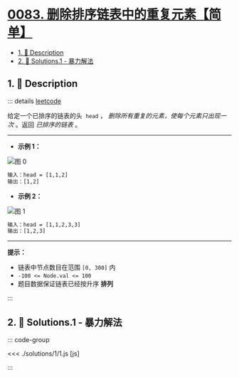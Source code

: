 # [0083. 删除排序链表中的重复元素【简单】](https://github.com/Tdahuyou/TNotes.leetcode/tree/main/notes/0083.%20%E5%88%A0%E9%99%A4%E6%8E%92%E5%BA%8F%E9%93%BE%E8%A1%A8%E4%B8%AD%E7%9A%84%E9%87%8D%E5%A4%8D%E5%85%83%E7%B4%A0%E3%80%90%E7%AE%80%E5%8D%95%E3%80%91)

<!-- region:toc -->

- [1. 📝 Description](#1--description)
- [2. 🎯 Solutions.1 - 暴力解法](#2--solutions1---暴力解法)

<!-- endregion:toc -->

## 1. 📝 Description

::: details [leetcode](https://leetcode.cn/problems/remove-duplicates-from-sorted-list)

给定一个已排序的链表的头  `head` ， *删除所有重复的元素，使每个元素只出现一次* 。返回 *已排序的链表* 。

---

- **示例 1：**

![图 0](https://cdn.jsdelivr.net/gh/Tdahuyou/imgs@main/2025-08-21-12-17-48.png)

```txt
输入：head = [1,1,2]
输出：[1,2]
```

- **示例 2：**

![图 1](https://cdn.jsdelivr.net/gh/Tdahuyou/imgs@main/2025-08-21-12-17-52.png)

```txt
输入：head = [1,1,2,3,3]
输出：[1,2,3]
```

---

**提示：**

- 链表中节点数目在范围 `[0, 300]` 内
- `-100 <= Node.val <= 100`
- 题目数据保证链表已经按升序 **排列**

:::

## 2. 🎯 Solutions.1 - 暴力解法

::: code-group

<<< ./solutions/1/1.js [js]

:::
